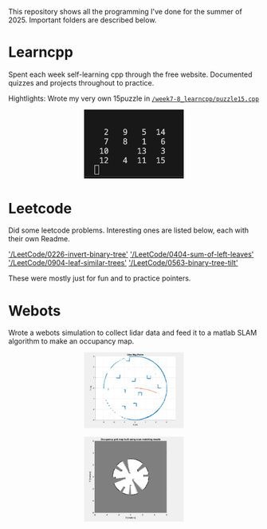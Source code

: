 This repository shows all the programming I've done for the summer of 2025. Important folders are described below.

# Learncpp 

Spent each week self-learning cpp through the free website. Documented quizzes and projects throughout to practice.

Hightlights: Wrote my very own 15puzzle in [`/week7-8_learncpp/puzzle15.cpp`](week7-8_learncpp/puzzle15.cpp/)

  <p align="center">
  <img src=images/img1.png  width="200" />
</p>


# Leetcode

Did some leetcode problems. Interesting ones are listed below, each with their own Readme.

['/LeetCode/0226-invert-binary-tree'](LeetCode/0226-invert-binary-tree/)
['/LeetCode/0404-sum-of-left-leaves'](LeetCode/0404-sum-of-left-leaves/)
['/LeetCode/0904-leaf-similar-trees'](LeetCode/0904-leaf-similar-trees/)
['/LeetCode/0563-binary-tree-tilt'](LeetCode/0563-binary-tree-tilt/)

These were mostly just for fun and to practice pointers.

# Webots

Wrote a webots simulation to collect lidar data and feed it to a matlab SLAM algorithm to make an occupancy map.

 <p align="center">
  <img src=images/img2.png  width="200" />
</p>

 <p align="center">
  <img src=images/img3.png  width="200" />
</p>


